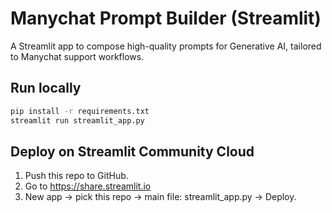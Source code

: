 # Manychat Prompt Builder (Streamlit)

A Streamlit app to compose high-quality prompts for Generative AI, tailored to Manychat support workflows.

## Run locally
```bash
pip install -r requirements.txt
streamlit run streamlit_app.py
```

## Deploy on Streamlit Community Cloud
1. Push this repo to GitHub.
2. Go to https://share.streamlit.io
3. New app → pick this repo → main file: streamlit_app.py → Deploy.
